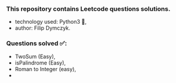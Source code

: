 ### This repository contains Leetcode questions solutions.
- technology used: Python3 🐍,
- author: Filip Dymczyk.

### Questions solved ✅:
- TwoSum (Easy),
- isPalindrome (Easy),
- Roman to Integer (easy),
- 


